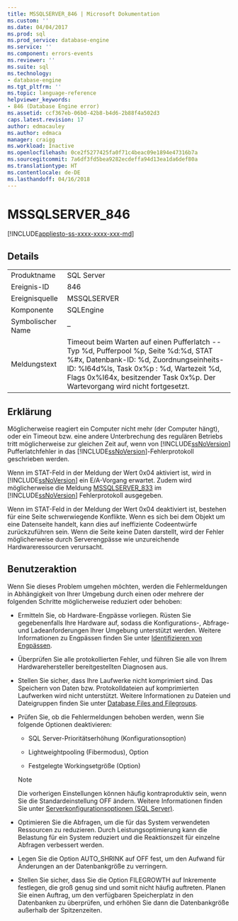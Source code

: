 ```yaml
---
title: MSSQLSERVER_846 | Microsoft Dokumentation
ms.custom: ''
ms.date: 04/04/2017
ms.prod: sql
ms.prod_service: database-engine
ms.service: ''
ms.component: errors-events
ms.reviewer: ''
ms.suite: sql
ms.technology:
- database-engine
ms.tgt_pltfrm: ''
ms.topic: language-reference
helpviewer_keywords:
- 846 (Database Engine error)
ms.assetid: ccf367eb-06b0-42b8-b4d6-2b88f4a502d3
caps.latest.revision: 17
author: edmacauley
ms.author: edmaca
manager: craigg
ms.workload: Inactive
ms.openlocfilehash: 0ce2f5277425fa0f71c4beac09e1894e47316b7a
ms.sourcegitcommit: 7a6df3fd5bea9282ecdeffa94d13ea1da6def80a
ms.translationtype: HT
ms.contentlocale: de-DE
ms.lasthandoff: 04/16/2018
---
```

# <a name="mssqlserver846"></a>MSSQLSERVER_846
[!INCLUDE[appliesto-ss-xxxx-xxxx-xxx-md](../../includes/appliesto-ss-xxxx-xxxx-xxx-md.md)]
  
## <a name="details"></a>Details  
  
|||  
|-|-|  
|Produktname|SQL Server|  
|Ereignis-ID|846|  
|Ereignisquelle|MSSQLSERVER|  
|Komponente|SQLEngine|  
|Symbolischer Name|–|  
|Meldungstext|Timeout beim Warten auf einen Pufferlatch -- Typ %d, Pufferpool %p, Seite %d:%d, STAT %#x, Datenbank-ID: %d, Zuordnungseinheits-ID: %I64d%ls, Task 0x%p : %d, Wartezeit %d, Flags 0x%I64x, besitzender Task 0x%p. Der Wartevorgang wird nicht fortgesetzt.|  
  
## <a name="explanation"></a>Erklärung  
Möglicherweise reagiert ein Computer nicht mehr (der Computer hängt), oder ein Timeout bzw. eine andere Unterbrechung des regulären Betriebs tritt möglicherweise zur gleichen Zeit auf, wenn von [!INCLUDE[ssNoVersion](../../includes/ssnoversion-md.md)] Pufferlatchfehler in das [!INCLUDE[ssNoVersion](../../includes/ssnoversion-md.md)]-Fehlerprotokoll geschrieben werden.  
  
Wenn im STAT-Feld in der Meldung der Wert 0x04 aktiviert ist, wird in [!INCLUDE[ssNoVersion](../../includes/ssnoversion-md.md)] ein E/A-Vorgang erwartet. Zudem wird möglicherweise die Meldung [MSSQLSERVER_833](~/relational-databases/errors-events/mssqlserver-833-database-engine-error.md) im [!INCLUDE[ssNoVersion](../../includes/ssnoversion-md.md)] Fehlerprotokoll ausgegeben.  
  
Wenn im STAT-Feld in der Meldung der Wert 0x04 deaktiviert ist, bestehen für eine Seite schwerwiegende Konflikte. Wenn es sich bei dem Objekt um eine Datenseite handelt, kann dies auf ineffiziente Codeentwürfe zurückzuführen sein. Wenn die Seite keine Daten darstellt, wird der Fehler möglicherweise durch Serverengpässe wie unzureichende Hardwareressourcen verursacht.  
  
## <a name="user-action"></a>Benutzeraktion  
Wenn Sie dieses Problem umgehen möchten, werden die Fehlermeldungen in Abhängigkeit von Ihrer Umgebung durch einen oder mehrere der folgenden Schritte möglicherweise reduziert oder behoben:  
  
-   Ermitteln Sie, ob Hardware-Engpässe vorliegen. Rüsten Sie gegebenenfalls Ihre Hardware auf, sodass die Konfigurations-, Abfrage- und Ladeanforderungen Ihrer Umgebung unterstützt werden. Weitere Informationen zu Engpässen finden Sie unter [Identifizieren von Engpässen](~/relational-databases/performance/identify-bottlenecks.md).  
  
-   Überprüfen Sie alle protokollierten Fehler, und führen Sie alle von Ihrem Hardwarehersteller bereitgestellten Diagnosen aus.  
  
-   Stellen Sie sicher, dass Ihre Laufwerke nicht komprimiert sind. Das Speichern von Daten bzw. Protokolldateien auf komprimierten Laufwerken wird nicht unterstützt. Weitere Informationen zu Dateien und Dateigruppen finden Sie unter [Database Files and Filegroups](~/relational-databases/databases/database-files-and-filegroups.md).  
  
-   Prüfen Sie, ob die Fehlermeldungen behoben werden, wenn Sie folgende Optionen deaktivieren:  
  
    -   SQL Server-Prioritätserhöhung (Konfigurationsoption)  
  
    -   Lightweightpooling (Fibermodus), Option  
  
    -   Festgelegte Workingsetgröße (Option)  
  
    > [!NOTE]  
    > Die vorherigen Einstellungen können häufig kontraproduktiv sein, wenn Sie die Standardeinstellung OFF ändern. Weitere Informationen finden Sie unter [Serverkonfigurationsoptionen &#40;SQL Server&#41;](~/database-engine/configure-windows/server-configuration-options-sql-server.md).  
  
-   Optimieren Sie die Abfragen, um die für das System verwendeten Ressourcen zu reduzieren. Durch Leistungsoptimierung kann die Belastung für ein System reduziert und die Reaktionszeit für einzelne Abfragen verbessert werden.  
  
-   Legen Sie die Option AUTO_SHRINK auf OFF fest, um den Aufwand für Änderungen an der Datenbankgröße zu verringern.  
  
-   Stellen Sie sicher, dass Sie die Option FILEGROWTH auf Inkremente festlegen, die groß genug sind und somit nicht häufig auftreten. Planen Sie einen Auftrag, um den verfügbaren Speicherplatz in den Datenbanken zu überprüfen, und erhöhen Sie dann die Datenbankgröße außerhalb der Spitzenzeiten.  
  

